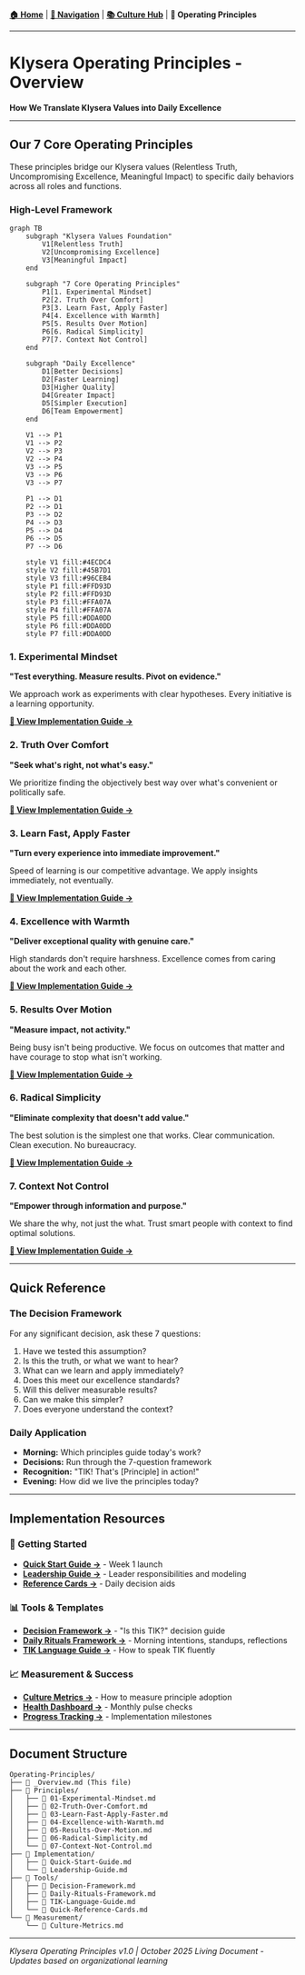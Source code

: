 **[🏠 Home](../README.md)** | **[🧭 Navigation](../README.md)** | **[📚 Culture Hub](../Culture-Hub.md)** | **🔧 Operating Principles**

---

# Klysera Operating Principles - Overview

**How We Translate Klysera Values into Daily Excellence**

---

## Our 7 Core Operating Principles

These principles bridge our Klysera values (Relentless Truth, Uncompromising Excellence, Meaningful Impact) to specific daily behaviors across all roles and functions.

### High-Level Framework

```mermaid
graph TB
    subgraph "Klysera Values Foundation"
        V1[Relentless Truth]
        V2[Uncompromising Excellence]
        V3[Meaningful Impact]
    end

    subgraph "7 Core Operating Principles"
        P1[1. Experimental Mindset]
        P2[2. Truth Over Comfort]
        P3[3. Learn Fast, Apply Faster]
        P4[4. Excellence with Warmth]
        P5[5. Results Over Motion]
        P6[6. Radical Simplicity]
        P7[7. Context Not Control]
    end

    subgraph "Daily Excellence"
        D1[Better Decisions]
        D2[Faster Learning]
        D3[Higher Quality]
        D4[Greater Impact]
        D5[Simpler Execution]
        D6[Team Empowerment]
    end

    V1 --> P1
    V1 --> P2
    V2 --> P3
    V2 --> P4
    V3 --> P5
    V3 --> P6
    V3 --> P7

    P1 --> D1
    P2 --> D1
    P3 --> D2
    P4 --> D3
    P5 --> D4
    P6 --> D5
    P7 --> D6

    style V1 fill:#4ECDC4
    style V2 fill:#45B7D1
    style V3 fill:#96CEB4
    style P1 fill:#FFD93D
    style P2 fill:#FFD93D
    style P3 fill:#FFA07A
    style P4 fill:#FFA07A
    style P5 fill:#DDA0DD
    style P6 fill:#DDA0DD
    style P7 fill:#DDA0DD
```

### 1. Experimental Mindset
**"Test everything. Measure results. Pivot on evidence."**

We approach work as experiments with clear hypotheses. Every initiative is a learning opportunity.

**[📖 View Implementation Guide →](./Principles/01-Experimental-Mindset.md)**

### 2. Truth Over Comfort
**"Seek what's right, not what's easy."**

We prioritize finding the objectively best way over what's convenient or politically safe.

**[📖 View Implementation Guide →](./Principles/02-Truth-Over-Comfort.md)**

### 3. Learn Fast, Apply Faster
**"Turn every experience into immediate improvement."**

Speed of learning is our competitive advantage. We apply insights immediately, not eventually.

**[📖 View Implementation Guide →](./Principles/03-Learn-Fast-Apply-Faster.md)**

### 4. Excellence with Warmth
**"Deliver exceptional quality with genuine care."**

High standards don't require harshness. Excellence comes from caring about the work and each other.

**[📖 View Implementation Guide →](./Principles/04-Excellence-with-Warmth.md)**

### 5. Results Over Motion
**"Measure impact, not activity."**

Being busy isn't being productive. We focus on outcomes that matter and have courage to stop what isn't working.

**[📖 View Implementation Guide →](./Principles/05-Results-Over-Motion.md)**

### 6. Radical Simplicity
**"Eliminate complexity that doesn't add value."**

The best solution is the simplest one that works. Clear communication. Clean execution. No bureaucracy.

**[📖 View Implementation Guide →](./Principles/06-Radical-Simplicity.md)**

### 7. Context Not Control
**"Empower through information and purpose."**

We share the why, not just the what. Trust smart people with context to find optimal solutions.

**[📖 View Implementation Guide →](./Principles/07-Context-Not-Control.md)**

---

## Quick Reference

### The Decision Framework
For any significant decision, ask these 7 questions:
1. Have we tested this assumption?
2. Is this the truth, or what we want to hear?
3. What can we learn and apply immediately?
4. Does this meet our excellence standards?
5. Will this deliver measurable results?
6. Can we make this simpler?
7. Does everyone understand the context?

### Daily Application
- **Morning:** Which principles guide today's work?
- **Decisions:** Run through the 7-question framework
- **Recognition:** "TIK! That's [Principle] in action!"
- **Evening:** How did we live the principles today?

---

## Implementation Resources

### 🚀 Getting Started
- **[Quick Start Guide →](./Implementation/Quick-Start-Guide.md)** - Week 1 launch
- **[Leadership Guide →](./Implementation/Leadership-Guide.md)** - Leader responsibilities and modeling
- **[Reference Cards →](./Tools/Quick-Reference-Cards.md)** - Daily decision aids

### 📊 Tools & Templates
- **[Decision Framework →](./Tools/Decision-Framework.md)** - "Is this TIK?" decision guide
- **[Daily Rituals Framework →](./Tools/Daily-Rituals-Framework.md)** - Morning intentions, standups, reflections
- **[TIK Language Guide →](./Tools/TIK-Language-Guide.md)** - How to speak TIK fluently

### 📈 Measurement & Success
- **[Culture Metrics →](./Measurement/Culture-Metrics.md)** - How to measure principle adoption
- **[Health Dashboard →](./Measurement/Health-Dashboard.md)** - Monthly pulse checks
- **[Progress Tracking →](./Measurement/Progress-Tracking.md)** - Implementation milestones

---

## Document Structure

```
Operating-Principles/
├── 📄 _Overview.md (This file)
├── 📁 Principles/
│   ├── 📄 01-Experimental-Mindset.md
│   ├── 📄 02-Truth-Over-Comfort.md
│   ├── 📄 03-Learn-Fast-Apply-Faster.md
│   ├── 📄 04-Excellence-with-Warmth.md
│   ├── 📄 05-Results-Over-Motion.md
│   ├── 📄 06-Radical-Simplicity.md
│   └── 📄 07-Context-Not-Control.md
├── 📁 Implementation/
│   ├── 📄 Quick-Start-Guide.md
│   └── 📄 Leadership-Guide.md
├── 📁 Tools/
│   ├── 📄 Decision-Framework.md
│   ├── 📄 Daily-Rituals-Framework.md
│   ├── 📄 TIK-Language-Guide.md
│   └── 📄 Quick-Reference-Cards.md
└── 📁 Measurement/
    └── 📄 Culture-Metrics.md
```

---

*Klysera Operating Principles v1.0 | October 2025*
*Living Document - Updates based on organizational learning*